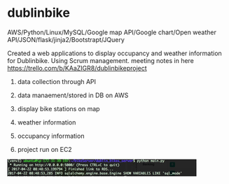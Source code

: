 # dublinbike
 AWS/Python/Linux/MySQL/Google map API/Google chart/Open weather API/JSON/flask/jinja2/Bootstrapt/JQuery

 Created a web applications to display occupancy and weather information for Dublinbike. Using Scrum management.
meeting notes in here https://trello.com/b/KAaZIGR8/dublinbikeproject 

  1. data collection through API
  2. data manaement/stored in DB on AWS
  3. display bike stations on map
  4. weather information
  5. occupancy information
  
  
  6. project run on EC2
  
  ![web app run on EC2](img-folder/runappec2.png)
  
  


